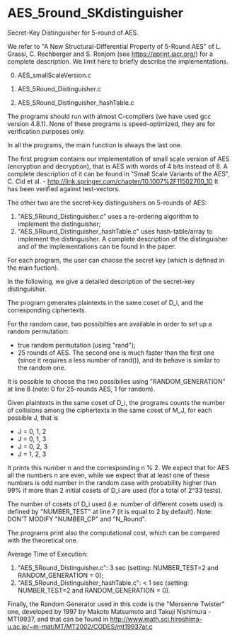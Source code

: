 # AES_5round_SKdistinguisher

Secret-Key Distinguisher for 5-round of AES.

We refer to "A New Structural-Differential Property of 5-Round AES" of L. Grassi, C. Rechberger and S. Ronjom (see https://eprint.iacr.org/) for a complete description. We limit here to briefly describe the implementations.

0) AES_smallScaleVersion.c

1) AES_5Round_Distinguisher.c

2) AES_5Round_Distinguisher_hashTable.c

The programs should run with almost C-compilers (we have used gcc version 4.8.1). None of these programs is speed-optimized, they are for verification purposes only.

In all the programs, the main function is always the last one.

The first program contains our implementation of small scale version of AES (encryption and decryption), that is AES with words of 4 bits instead of 8. 
A complete description of it can be found in "Small Scale Variants of the AES", C. Cid et al. - http://link.springer.com/chapter/10.1007%2F11502760_10 
It has been verified against test-vectors.

The other two are the secret-key distinguishers on 5-rounds of AES:
1) "AES_5Round_Distinguisher.c" uses a re-ordering algorithm to implement the distinguisher;
2) "AES_5Round_Distinguisher_hashTable.c" uses hash-table/array to implement the distinguisher.
A complete description of the distinguisher and of the implementations can be found in the paper.

For each program, the user can choose the secret key (which is defined in the main fuction). 

In the following, we give a detailed description of the secret-key distinguisher.

The program generates plaintexts in the same coset of D_i, and the corresponding ciphertexts.

For the random case, two possibilties are available in order to set up a random permutation:
- true random permutation (using "rand");
- 25 rounds of AES.
The second one is much faster than the first one (since it requires a less number of rand()), and its behave is similar to the random one.

It is possible to choose the two possibilies using "RANDOM_GENERATION" at line 8 (note: 0 for 25-rounds AES, 1 for random).

Given plaintexts in the same coset of D_i, the programs counts the number of collisions among the ciphertexts in the same coset of M_J, for each possible J, that is
- J = 0, 1, 2
- J = 0, 1, 3
- J = 0, 2, 3
- J = 1, 2, 3

It prints this number n and the corresponding n % 2.
We expect that for AES all the numbers n are even, while we expect that at least one of these numbers is odd number in the random case with probability higher than 99% if more than 2 initial cosets of D_i are used (for a total of 2^33 tests).

The number of cosets of D_i used (i.e. number of different cosets used) is defined by "NUMBER_TEST" at line 7 (it is equal to 2 by default).
Note: DON'T MODIFY "NUMBER_CP" and "N_Round".

The programs print also the computational cost, which can be compared with the theoretical one.

Average Time of Execution:
1) "AES_5Round_Distinguisher.c": 3 sec (setting: NUMBER_TEST=2 and RANDOM_GENERATION = 0);
2) "AES_5Round_Distinguisher_hashTable.c": < 1 sec (setting: NUMBER_TEST=2 and RANDOM_GENERATION = 0).

Finally, the Random Generator used in this code is the "Mersenne Twister" one, developed by 1997 by Makoto Matsumoto
and Takuji Nishimura - MT19937, and that can be found in http://www.math.sci.hiroshima-u.ac.jp/~m-mat/MT/MT2002/CODES/mt19937ar.c
